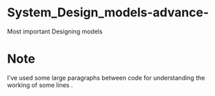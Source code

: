 # System_Design_models-advance-

Most important Designing models 

<h1>Note</h1>
I've used some large paragraphs between code for understanding the working of some lines . 
